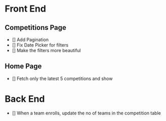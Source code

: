 # Front End

## Competitions Page

- [] Add Pagination
- [] Fix Date Picker for filters
- [] Make the filters more beautiful

## Home Page

- [] Fetch only the latest 5 competitions and show

# Back End

- [] When a team enrolls, update the no of teams in the competition table
